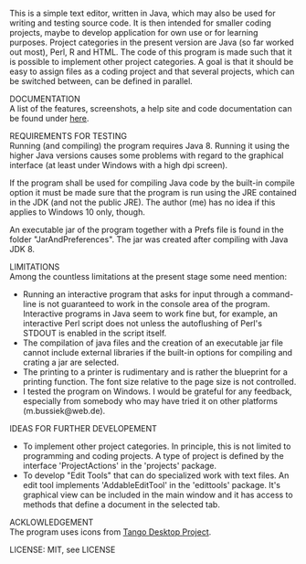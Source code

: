 This is a simple text editor, written in Java, which may also be used for writing and
testing source code. It is then intended for smaller coding projects, maybe to develop
application for own use or for learning purposes. Project categories in the present version
are Java (so far worked out most), Perl, R and HTML. The code of this program is made such
that it is possible to implement other project categories. A goal is that it should be easy
to assign files as a coding project and that several projects, which can be switched between,
can be defined in parallel.
<p>
DOCUMENTATION<br>
A list of the features, screenshots, a help site and code documentation can be found under
<a href="https://eadgyth.github.io/Programming-Editor/">here</a>.
<p>
REQUIREMENTS FOR TESTING<br>
Running (and compiling) the program requires Java 8. Running it using the higher Java
versions causes some problems with regard to the graphical interface (at least under Windows
with a high dpi screen).
<p>
If the program shall be used for compiling Java code by the built-in compile option it must be
made sure that the program is run using the JRE contained in the JDK (and not the public JRE).
The author (me) has no idea if this applies to Windows 10 only, though.
<p>
An executable jar of the program together with a Prefs file is found in the folder
"JarAndPreferences". The jar was created after compiling with Java JDK 8.
<p>
LIMITATIONS<br>
Among the countless limitations at the present stage some need mention:
<ul>
<li>Running an interactive program that asks for input through a command-line is not guaranteed
    to work in the console area of the program. Interactive programs in Java seem to work fine
    but, for example, an interactive Perl script does not unless the autoflushing of Perl's
    STDOUT is enabled in the script itself.</li>
<li>The compilation of java files and the creation of an executable jar file cannot include
    external libraries if the built-in options for compiling and crating a jar are selected.</li>
<li>The printing to a printer is rudimentary and is rather the blueprint for a printing function.
    The font size relative to the page size is not controlled.</li>
<li>I tested the program on Windows. I would be grateful for any feedback, especially from
    somebody who may have tried it on other platforms (m.bussiek@web.de).</li>
</ul>
<p>
IDEAS FOR FURTHER DEVELOPEMENT<br>
<ul>
<li>To implement other project categories. In principle, this is not limited to programming
    and coding projects. A type of project is defined by the interface 'ProjectActions' in the
    'projects' package.</li>
<li>To develop "Edit Tools" that can do specialized work with text files. An edit tool implements
    'AddableEditTool' in the 'edittools' package. It's graphical view can be included in the main 
    window and it has access to methods that define a document in the selected tab.</li>
</ul>
<p>
ACKLOWLEDGEMENT<br>
The program uses icons from
<a href="https://github.com/Distrotech/tango-icon-theme">Tango Desktop Project</a>.
<p>
LICENSE: MIT, see LICENSE<br>
